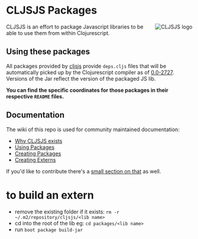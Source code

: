 # CLJSJS Packages

<img src="https://dl.dropboxusercontent.com/u/453692/cljsjs-logo.png"
  alt="CLJSJS logo" align="right" />

CLJSJS is an effort to package Javascript libraries to be able to use
them from within Clojurescript.

## Using these packages

All packages provided by [cljsjs][clojars-cljsjs] provide `deps.cljs`
files that will be automatically picked up by the Clojurescript
compiler as of [0.0-2727][2727]. Versions of the Jar reflect the
version of the packaged JS lib.

**You can find the specific coordinates for those packages in their
respective `README` files.**

## Documentation

The wiki of this repo is used for community maintained documentation:

- [Why CLJSJS exists](https://github.com/cljsjs/packages/wiki)
- [Using Packages](https://github.com/cljsjs/packages/wiki/Using-Packages)
- [Creating Packages](https://github.com/cljsjs/packages/wiki/Creating-Packages)
- [Creating Externs](https://github.com/cljsjs/packages/wiki/Creating-Externs)

If you'd like to contribute there's a
[small section on that](https://github.com/cljsjs/packages/wiki#contribute)
as well.

# to build an extern

- remove the existing folder if it exists: `rm -r  ~/.m2/repository/cljsjs/<lib name>`
- cd into the root of the lib eg: `cd packages/<lib name>`
- run `boot package build-jar`

[fileset-doc]: https://github.com/boot-clj/boot/wiki/Filesets
[boot-cljsjs]: https://github.com/cljsjs/boot-cljsjs
[build.boot]: react/build.boot
[clojars-cljsjs]: https://clojars.org/groups/cljsjs
[2727]: https://groups.google.com/d/msg/clojurescript/pJ_EYHkYAUs/mLi8XfiQxZsJ
